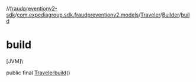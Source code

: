 //[fraudpreventionv2-sdk](../../../../index.md)/[com.expediagroup.sdk.fraudpreventionv2.models](../../index.md)/[Traveler](../index.md)/[Builder](index.md)/[build](build.md)

# build

[JVM]\

public final [Traveler](../index.md)[build](build.md)()
